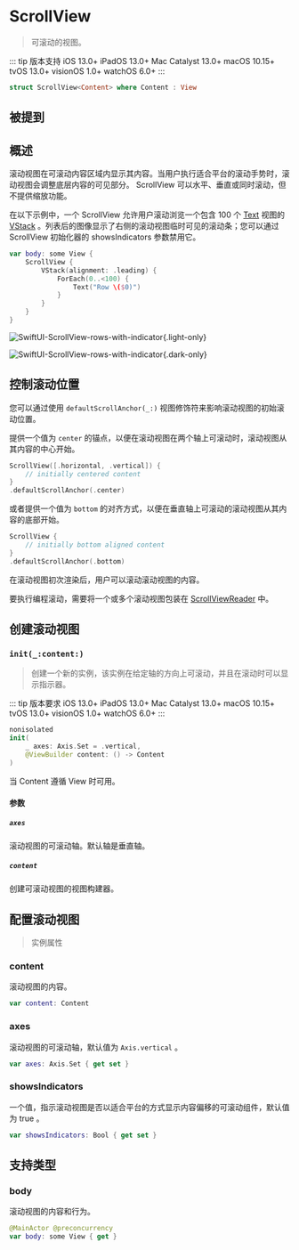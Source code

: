 # ScrollView

> 可滚动的视图。

::: tip 版本支持
iOS 13.0+
iPadOS 13.0+
Mac Catalyst 13.0+
macOS 10.15+
tvOS 13.0+
visionOS 1.0+
watchOS 6.0+
:::

```swift
struct ScrollView<Content> where Content : View
```

## 被提到

## 概述

滚动视图在可滚动内容区域内显示其内容。当用户执行适合平台的滚动手势时，滚动视图会调整底层内容的可见部分。 ScrollView 可以水平、垂直或同时滚动，但不提供缩放功能。

在以下示例中，一个 ScrollView 允许用户滚动浏览一个包含 100 个 [Text]() 视图的 [VStack]() 。列表后的图像显示了右侧的滚动视图临时可见的滚动条；您可以通过 ScrollView 初始化器的 showsIndicators 参数禁用它。

```swift
var body: some View {
    ScrollView {
        VStack(alignment: .leading) {
            ForEach(0..<100) {
                Text("Row \($0)")
            }
        }
    }
}
```

![SwiftUI-ScrollView-rows-with-indicator](https://docs-assets.developer.apple.com/published/0eab3cad2c7924af68ccb8d604044ce1/SwiftUI-ScrollView-rows-with-indicator@2x.png){.light-only}

![SwiftUI-ScrollView-rows-with-indicator](https://docs-assets.developer.apple.com/published/b75bb31baf8db0bf6ff9ca7f598b02a9/SwiftUI-ScrollView-rows-with-indicator~dark@2x.png){.dark-only}

## 控制滚动位置

您可以通过使用 `defaultScrollAnchor(_:)` 视图修饰符来影响滚动视图的初始滚动位置。

提供一个值为 `center` 的锚点，以便在滚动视图在两个轴上可滚动时，滚动视图从其内容的中心开始。

```swift
ScrollView([.horizontal, .vertical]) {
    // initially centered content
}
.defaultScrollAnchor(.center)
```

或者提供一个值为 `bottom` 的对齐方式，以便在垂直轴上可滚动的滚动视图从其内容的底部开始。

```swift
ScrollView {
    // initially bottom aligned content
}
.defaultScrollAnchor(.bottom)
```

在滚动视图初次渲染后，用户可以滚动滚动视图的内容。

要执行编程滚动，需要将一个或多个滚动视图包装在 [ScrollViewReader](scrollviewreader.md) 中。

## 创建滚动视图

### `init(_:content:)`

> 创建一个新的实例，该实例在给定轴的方向上可滚动，并且在滚动时可以显示指示器。

::: tip 版本要求
iOS 13.0+
iPadOS 13.0+
Mac Catalyst 13.0+
macOS 10.15+
tvOS 13.0+
visionOS 1.0+
watchOS 6.0+
:::

```swift
nonisolated
init(
    _ axes: Axis.Set = .vertical,
    @ViewBuilder content: () -> Content
)
```

当 Content 遵循 View 时可用。

#### 参数

##### `axes`

滚动视图的可滚动轴。默认轴是垂直轴。

##### `content`

创建可滚动视图的视图构建器。

## 配置滚动视图

> 实例属性

### content

滚动视图的内容。

```swift
var content: Content
```

### axes

滚动视图的可滚动轴，默认值为 `Axis.vertical` 。

```swift
var axes: Axis.Set { get set }
```

### showsIndicators

一个值，指示滚动视图是否以适合平台的方式显示内容偏移的可滚动组件，默认值为 true 。

```swift
var showsIndicators: Bool { get set }
```

## 支持类型

### body

滚动视图的内容和行为。

```swift
@MainActor @preconcurrency
var body: some View { get }
```
